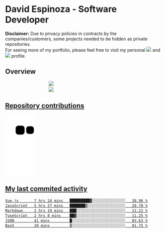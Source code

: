 # David Espinoza - Software Developer
<div id="links">
  <p>
    <strong>Disclaimer:</strong> Due to privacy policies in contracts by the companies/customers, some projects needed to be hidden as private repositories. <br />
For seeing more of my portfolio, please feel free to visit my personal <a href="https://davidespinoza.dev" target="_blank"><img src="https://img.shields.io/badge/website-000000?style=for-the-badge&logo=About.me&logoColor=white" target="_blank"></a> and <a href="https://www.linkedin.com/in/despinozap" target="_blank"><img src="https://img.shields.io/badge/LinkedIn-0077B5?style=for-the-badge&logo=linkedin&logoColor=white" target="_blank"></a> profile.
  </p>
</div>

## Overview

<div id="stats">
  <a href="https://github.com/despinozap">
  <img height="180em" style="margin: 0em 10em;" src="https://github-readme-stats.vercel.app/api?username=despinozap&show_icons=true&include_all_commits=true&count_private=true&theme=default"/>
  <img height="180em" style="margin: 0em 10em;" src="https://github-readme-stats.vercel.app/api/top-langs/?username=despinozap&layout=compact&langs_count=7&theme=default"/>
</div>
 
## Repository contributions
<div id="snake"> 

  ![Snake animation](https://github.com/despinozap/despinozap/blob/output/github-contribution-grid-snake.svg)
</div>

## My last commited activity
<!--START_SECTION:waka-->

```text
Vue.js       7 hrs 24 mins   █████████▓░░░░░░░░░░░░░░░   38.96 %
JavaScript   5 hrs 27 mins   ███████▒░░░░░░░░░░░░░░░░░   28.70 %
Markdown     2 hrs 19 mins   ███░░░░░░░░░░░░░░░░░░░░░░   12.22 %
TypeScript   2 hrs 8 mins    ██▓░░░░░░░░░░░░░░░░░░░░░░   11.25 %
JSON         41 mins         █░░░░░░░░░░░░░░░░░░░░░░░░   03.63 %
Bash         20 mins         ▒░░░░░░░░░░░░░░░░░░░░░░░░   01.75 %
```

<!--END_SECTION:waka-->
